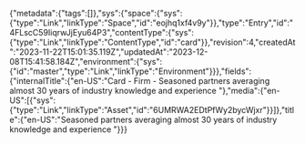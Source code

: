 {"metadata":{"tags":[]},"sys":{"space":{"sys":{"type":"Link","linkType":"Space","id":"eojhq1xf4v9y"}},"type":"Entry","id":"4FLscC59IiqrwJjEyu64P3","contentType":{"sys":{"type":"Link","linkType":"ContentType","id":"card"}},"revision":4,"createdAt":"2023-11-22T15:01:35.119Z","updatedAt":"2023-12-08T15:41:58.184Z","environment":{"sys":{"id":"master","type":"Link","linkType":"Environment"}}},"fields":{"internalTitle":{"en-US":"Card - Firm - Seasoned partners averaging almost 30 years of industry knowledge and experience "},"media":{"en-US":[{"sys":{"type":"Link","linkType":"Asset","id":"6UMRWA2EDtPfWy2bycWjxr"}}]},"title":{"en-US":"Seasoned partners averaging almost 30 years of industry knowledge and experience "}}}